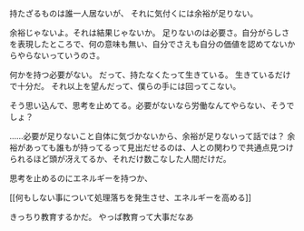 持たざるものは誰一人居ないが、
それに気付くには余裕が足りない。

余裕じゃないよ。それは結果じゃないか。
足りないのは必要さ。自分がらしさを表現したところで、何の意味も無い、自分でさえも自分の価値を認めてないからやらないっていうのさ。

何かを持つ必要がない。
だって、持たなくたって生きている。
生きているだけで十分だ。
それ以上を望んだって、僕らの手には回ってこない。

そう思い込んで、思考を止めてる。必要がないなら労働なんてやらない、そうでしょ？



……必要が足りないこと自体に気づかないから、余裕が足りないって話では？
余裕があっても誰もが持ってるって見出だせるのは、人との関わりで共通点見つけられるほど頭が冴えてるか、それだけ数こなした人間だけだ。

思考を止めるのにエネルギーを持つか、

[[何もしない事について処理落ちを発生させ、エネルギーを高める]]

きっちり教育するかだ。
やっぱ教育って大事だなあ